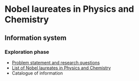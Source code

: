 # Nobel laureates in Physics and Chemistry
## Information system
### Exploration phase
* [Problem statement and research questions](https://github.com/VericaD/nobel_laureates_pc/blob/main/documentation/Problem-statement-research-questions.md)
* [List of Nobel laureates in Physics and Chemistry](https://github.com/VericaD/nobel_laureates_pc/blob/main/documentation/liste-nobel-laureates)
* Catalogue of information
